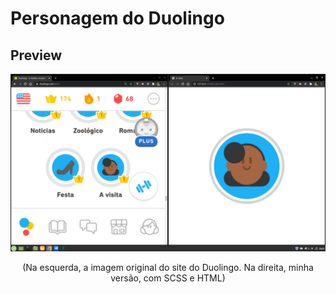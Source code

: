 # Personagem do Duolingo


## Preview
<div align="center">
    <img src="a-visita-duo.png" alt="Preview do desenho">
</div>

<p align="center">
    (Na esquerda, a imagem original do site do Duolingo. Na direita, minha versão, com SCSS e HTML)
</p>